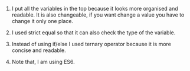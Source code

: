 1. I put all the variables in the top because it looks more organised and readable. It is also changeable, if you want change a value you have to change it only one place.

2. I used strict equal so that it can also check the type of the variable.

3. Instead of using if/else I used ternary operator because it is more concise and readable.

4. Note that, I am using ES6.
